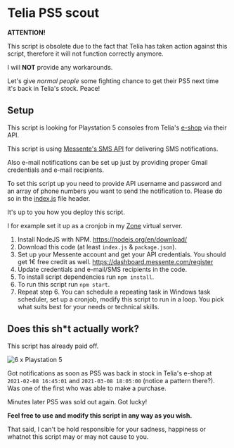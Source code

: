 # Telia PS5 scout

**ATTENTION!**  

This script is obsolete due to the fact that Telia has taken action against this script, therefore it will not function correctly anymore.  

I will **NOT** provide any workarounds.  

Let's give *normal people* some fighting chance to get their PS5 next time it's back in Telia's stock. Peace!

## Setup
This script is looking for Playstation 5 consoles from Telia's [e-shop](https://pood.telia.ee/mangukonsoolid?manufacturers=Sony) via their API.

This script is using [Messente's SMS API](https://messente.com/documentation/sms-messaging/api-reference) 
for delivering SMS notifications.  

Also e-mail notifications can be set up just by providing proper Gmail credentials and e-mail recipients.

To set this script up you need to provide API username and password and an array of phone numbers 
you want to send the notification to. Please do so in the [index.js](./index.js) file header.

It's up to you how you deploy this script. 

I for example set it up as a cronjob in my [Zone](https://www.zone.ee/) virtual server.

1. Install NodeJS with NPM. https://nodejs.org/en/download/
2. Download this code (at least `index.js` & `package.json`).
3. Set up your Messente account and get your API credentials. You should get 1€ free credit as well. https://dashboard.messente.com/register
4. Update credentials and e-mail/SMS recipients in the code.
5. To install script dependencies run `npm install`.
6. To run this script run `npm start`.
7. Repeat step 6. You can schedule a repeating task in Windows task scheduler, set up a cronjob, modify this script to run in a loop. You pick what suits best for your needs or technical skills.


## Does this sh*t actually work?

This script has already paid off.  

![6 x Playstation 5](https://lennar.eu/ps5/6x_ps5_1.jpg)  

Got notifications as soon as PS5 was back in stock in Telia's e-shop at `2021-02-08 16:45:01` and `2021-03-08 18:05:00` (notice a pattern there?).  
Was one of the first who was able to make a purchase.  

Minutes later PS5 was sold out again. Got lucky!

**Feel free to use and modify this script in any way as you wish.**  

That said, I can't be hold responsible for your sadness, happiness or whatnot this script may or may not cause to you.
